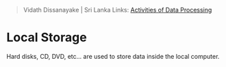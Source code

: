 > Vidath Dissanayake | Sri Lanka
> Links: [Activities of Data Processing](Activities%20of%20Data%20Processing.md)

# Local Storage

Hard disks, CD, DVD, etc... are used to store data inside the local computer.
